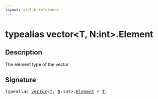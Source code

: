 ```yaml
---
layout: stdlib-reference
---
```


# typealias vector\<T, N:int\>\.Element

## Description

The element type of the vector


## Signature

<pre>
<span class='code_keyword'>typealias</span> <a href="../index.html" class="code_type">vector</a>&lt;<a href="../index.html#typeparam-T" class="code_type">T</a>, <a href="../index.html#decl-N" class="code_var">N</a>:<span class="code_keyword">int</span>&gt;.<a href=".html" class="code_type">Element</a> = <a href="../index.html#typeparam-T" class="code_type">T</a>;
</pre>

